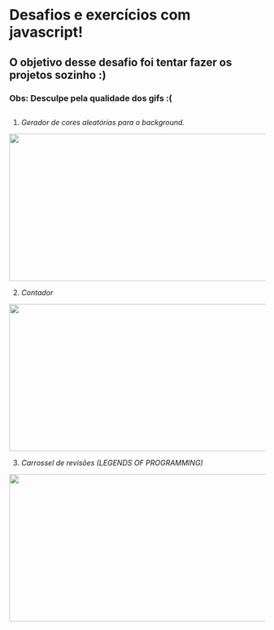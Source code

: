 # Desafios e exercícios com javascript!
## O objetivo desse desafio foi tentar fazer os projetos sozinho :)
### Obs: Desculpe pela qualidade dos gifs :(

##

1) *Gerador de cores aleatórias para o background.*

<img src="https://user-images.githubusercontent.com/88200985/185416098-d78eec04-205d-482a-ad77-234de9736168.gif" width="510" height="290">

2) *Contador*

<img src="https://user-images.githubusercontent.com/88200985/185479446-bb839ab0-a01e-427e-bf47-1592a959cbf6.gif" width="510" height="290">

3) *Carrossel de revisões (LEGENDS OF PROGRAMMING)*

<img src="https://user-images.githubusercontent.com/88200985/185692345-b7596e51-60d0-46ca-a808-b7c58f72561c.gif" width="510" height="290">
